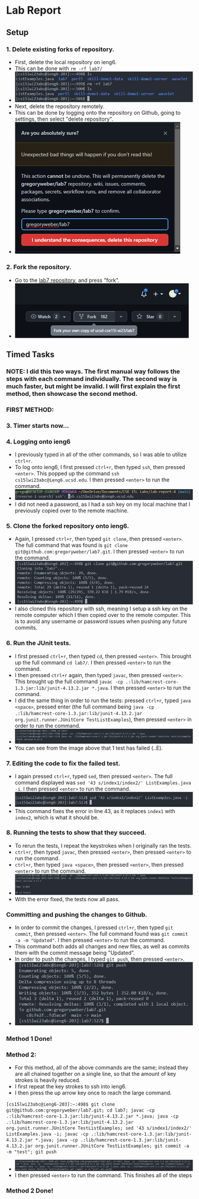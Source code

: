 # Lab Report

## Setup

### 1. Delete existing forks of repository.

-   First, delete the local repository on ieng6.
-   This can be done with `rm -rf lab7/`
-   ![setup-1](setup-1.png)
-   Next, delete the repository remotely.
-   This can be done by logging onto the repository on Github, going to settings, then select "delete repository".
-   ![setup-2](setup-2.png)

### 2. Fork the repository.

-   Go to the [lab7 repository](https://github.com/ucsd-cse15l-w23/lab7), and press "fork".
-   ![setup-3](setup-3.png)

## Timed Tasks

### **NOTE:** I did this two ways. The first manual way follows the steps with each command individually. The second way is much faster, but might be invalid. I will first explain the first method, then showcase the second method.

### **FIRST METHOD:**

### 3. Timer starts now...

### 4. Logging onto ieng6

-   I previously typed in all of the other commands, so I was able to utilize `ctrl+r`.
-   To log onto ieng6, I first pressed `ctrl+r`, then typed `ssh`, then pressed `<enter>`. This popped up the command `ssh cs15lwi23abc@ieng6.ucsd.edu`. I then pressed `<enter>` to run the command.
-   ![tasks-1](tasks-1.png)
-   I did not need a password, as I had a ssh key on my local machine that I previously copied over to the remote machine.

### 5. Clone the forked repository onto ieng6.

-   Again, I pressed `ctrl+r`, then typed `git clone`, then pressed `<enter>`. The full command that was found is `git clone git@github.com:gregoryweber/lab7.git`. I then pressed `<enter>` to run the command.
-   ![tasks-2](tasks-2.png)
-   I also cloned this repository with ssh, meaning I setup a ssh key on the remote computer which I then copied over to the remote computer. This is to avoid any username or password issues when pushing any future commits.

### 6. Run the JUnit tests.

-   I first pressed `ctrl+r`, then typed `cd`, then pressed `<enter>`. This brought up the full command `cd lab7/`. I then pressed `<enter>` to run the command.
-   I then pressed `ctrl+r` again, then typed `javac`, then pressed `<enter>`. This brought up the full command `javac -cp .:lib/hamcrest-core-1.3.jar:lib/junit-4.13.2.jar *.java`. I then pressed `<enter>` to run the command.
-   I did the same thing in order to run the tests: pressed `ctrl+r`, typed `java <space>`, pressed enter (the full command being `java -cp .:lib/hamcrest-core-1.3.jar:lib/junit-4.13.2.jar org.junit.runner.JUnitCore TestListExamples`), then pressed `<enter>` in order to run the command.
-   ![tasks-3](tasks-3.png)
-   You can see from the image above that 1 test has failed (..E).

### 7. Editing the code to fix the failed test.

-   I again pressed `ctrl+r`, typed `sed`, then pressed `<enter>`. The full command displayed was `sed '43 s/index1/index2/' ListExamples.java -i`. I then pressed `<enter>` to run the command.
-   ![tasks-4](tasks-4.png)
-   This command fixes the error in line 43, as it replaces `index1` with `index2`, which is what it should be.

### 8. Running the tests to show that they succeed.

-   To rerun the tests, I repeat the keystrokes when I originally ran the tests.
-   `ctrl+r`, then typed `javac`, then pressed `<enter>`, then pressed `<enter>` to run the command.
-   `ctrl+r`, then typed `java <space>`, then pressed `<enter>`, then pressed `<enter>` to run the command.
-   ![tasks-5](tasks-5.png)
-   With the error fixed, the tests now all pass.

### Committing and pushing the changes to Github.

-   In order to commit the changes, I pressed `ctrl+r`, then typed `git commit`, then pressed `<enter>`. The full command found was `git commit -a -m "Updated"`. I then pressed `<enter>` to run the command.
-   This command both adds all changes and new files, as well as commits them with the commit message being "Updated".
-   In order to push the changes, I typed `git push`, then pressed `<enter>`.
-   ![tasks-6](tasks-6.png)

### Method 1 Done!

### Method 2:

-   For this method, all of the above commands are the same; instead they are all chained together on a single line, so that the amount of key strokes is heavily reduced.
-   I first repeat the key strokes to ssh into ieng6.
-   I then press the up arrow key once to reach the large command.

```
[cs15lwi23abc@ieng6-203]:~:498$ git clone git@github.com:gregoryweber/lab7.git; cd lab7; javac -cp .:lib/hamcrest-core-1.3.jar:lib/junit-4.13.2.jar *.java; java -cp .:lib/hamcrest-core-1.3.jar:lib/junit-4.13.2.jar org.junit.runner.JUnitCore TestListExamples; sed '43 s/index1/index2/' ListExamples.java -i; javac -cp .:lib/hamcrest-core-1.3.jar:lib/junit-4.13.2.jar *.java; java -cp .:lib/hamcrest-core-1.3.jar:lib/junit-4.13.2.jar org.junit.runner.JUnitCore TestListExamples; git commit -a -m "test"; git push
```

-   ![tasks-7](tasks-7.png)
-   I then pressed `<enter>` to run the command. This finishes all of the steps

### Method 2 Done!

